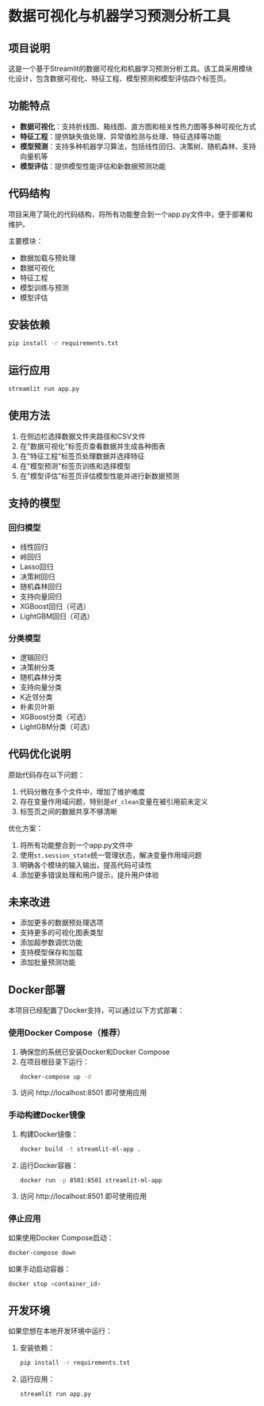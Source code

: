# 数据可视化与机器学习预测分析工具

## 项目说明

这是一个基于Streamlit的数据可视化和机器学习预测分析工具。该工具采用模块化设计，包含数据可视化、特征工程、模型预测和模型评估四个标签页。

## 功能特点

- **数据可视化**：支持折线图、箱线图、直方图和相关性热力图等多种可视化方式
- **特征工程**：提供缺失值处理、异常值检测与处理、特征选择等功能
- **模型预测**：支持多种机器学习算法，包括线性回归、决策树、随机森林、支持向量机等
- **模型评估**：提供模型性能评估和新数据预测功能

## 代码结构

项目采用了简化的代码结构，将所有功能整合到一个app.py文件中，便于部署和维护。

主要模块：
- 数据加载与预处理
- 数据可视化
- 特征工程
- 模型训练与预测
- 模型评估

## 安装依赖

```bash
pip install -r requirements.txt
```

## 运行应用

```bash
streamlit run app.py
```

## 使用方法

1. 在侧边栏选择数据文件夹路径和CSV文件
2. 在"数据可视化"标签页查看数据并生成各种图表
3. 在"特征工程"标签页处理数据并选择特征
4. 在"模型预测"标签页训练和选择模型
5. 在"模型评估"标签页评估模型性能并进行新数据预测

## 支持的模型

### 回归模型
- 线性回归
- 岭回归
- Lasso回归
- 决策树回归
- 随机森林回归
- 支持向量回归
- XGBoost回归（可选）
- LightGBM回归（可选）

### 分类模型
- 逻辑回归
- 决策树分类
- 随机森林分类
- 支持向量分类
- K近邻分类
- 朴素贝叶斯
- XGBoost分类（可选）
- LightGBM分类（可选）

## 代码优化说明

原始代码存在以下问题：
1. 代码分散在多个文件中，增加了维护难度
2. 存在变量作用域问题，特别是`df_clean`变量在被引用前未定义
3. 标签页之间的数据共享不够清晰

优化方案：
1. 将所有功能整合到一个app.py文件中
2. 使用`st.session_state`统一管理状态，解决变量作用域问题
3. 明确各个模块的输入输出，提高代码可读性
4. 添加更多错误处理和用户提示，提升用户体验

## 未来改进

- 添加更多的数据预处理选项
- 支持更多的可视化图表类型
- 添加超参数调优功能
- 支持模型保存和加载
- 添加批量预测功能 

## Docker部署

本项目已经配置了Docker支持，可以通过以下方式部署：

### 使用Docker Compose（推荐）

1. 确保您的系统已安装Docker和Docker Compose
2. 在项目根目录下运行：
   ```bash
   docker-compose up -d
   ```
3. 访问 http://localhost:8501 即可使用应用

### 手动构建Docker镜像

1. 构建Docker镜像：
   ```bash
   docker build -t streamlit-ml-app .
   ```
2. 运行Docker容器：
   ```bash
   docker run -p 8501:8501 streamlit-ml-app
   ```
3. 访问 http://localhost:8501 即可使用应用

### 停止应用

如果使用Docker Compose启动：
```bash
docker-compose down
```

如果手动启动容器：
```bash
docker stop <container_id>
```

## 开发环境

如果您想在本地开发环境中运行：

1. 安装依赖：
   ```bash
   pip install -r requirements.txt
   ```
2. 运行应用：
   ```bash
   streamlit run app.py
   ``` 
